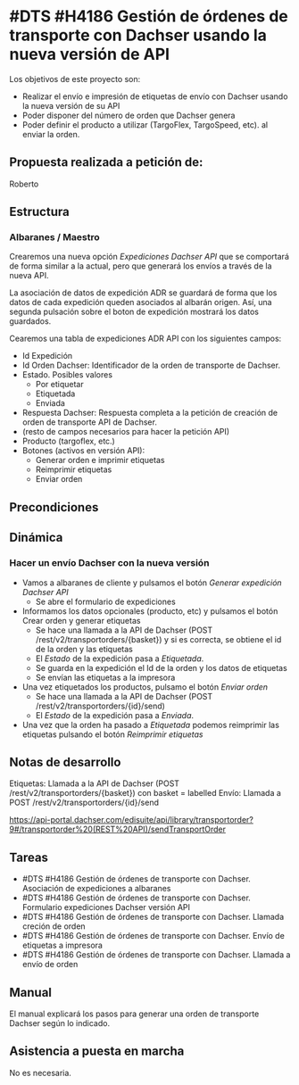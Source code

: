 # #DTS #H4186 Gestión de órdenes de transporte con Dachser usando la nueva versión de API
Los objetivos de este proyecto son:
+ Realizar el envío e impresión de etiquetas de envío con Dachser usando la nueva versión de su API
+ Poder disponer del número de orden que Dachser genera
+ Poder definir el producto a utilizar (TargoFlex, TargoSpeed, etc). al enviar la orden.

## Propuesta realizada a petición de:
Roberto

## Estructura

### Albaranes / Maestro

Crearemos una nueva opción _Expediciones Dachser API_ que se comportará de forma similar a la actual, pero que generará los envíos a través de la nueva API.

La asociación de datos de expedición ADR se guardará de forma que los datos de cada expedición queden asociados al albarán origen. Así, una segunda pulsación sobre el boton de expedición mostrará los datos guardados.

Cearemos una tabla de expediciones ADR API con los siguientes campos:

+ Id Expedición
+ Id Orden Dachser: Identificador de la orden de transporte de Dachser.
+ Estado. Posibles valores
    + Por etiquetar
    + Etiquetada
    + Enviada
+ Respuesta Dachser: Respuesta completa a la petición de creación de orden de transporte API de Dachser.
+ (resto de campos necesarios para hacer la petición API)
+ Producto (targoflex, etc.)
+ Botones (activos en versión API):
    + Generar orden e imprimir etiquetas
    + Reimprimir etiquetas
    + Enviar orden

## Precondiciones

## Dinámica

### Hacer un envío Dachser con la nueva versión

+ Vamos a albaranes de cliente y pulsamos el botón _Generar expedición Dachser API_
    + Se abre el formulario de expediciones
+ Informamos los datos opcionales (producto, etc) y pulsamos el botón Crear orden y generar etiquetas
    + Se hace una llamada a la API de Dachser (POST /rest/v2/transportorders/{basket}) y si es correcta, se obtiene el id de la orden y las etiquetas
    + El _Estado_ de la expedición pasa a _Etiquetada_.
    + Se guarda en la expedición el Id de la orden y los datos de etiquetas
    + Se envían las etiquetas a la impresora
+ Una vez etiquetados los productos, pulsamo el botón _Enviar orden_
    + Se hace una llamada a la API de Dachser (POST /rest/v2/transportorders/{id}/send)
    + El _Estado_ de la expedición pasa a _Enviada_.
+ Una vez que la orden ha pasado a _Etiquetada_ podemos reimprimir las etiquetas pulsando el botón _Reimprimir etiquetas_


## Notas de desarrollo
Etiquetas: Llamada a la API de Dachser (POST /rest/v2/transportorders/{basket}) con basket = labelled
Envío: Llamada a POST /rest/v2/transportorders/{id}/send

https://api-portal.dachser.com/edisuite/api/library/transportorder?9#/transportorder%20(REST%20API)/sendTransportOrder


## Tareas
* #DTS #H4186 Gestión de órdenes de transporte con Dachser. Asociación de expediciones a albaranes
* #DTS #H4186 Gestión de órdenes de transporte con Dachser. Formulario expediciones Dachser versión API
* #DTS #H4186 Gestión de órdenes de transporte con Dachser. Llamada creción de orden
* #DTS #H4186 Gestión de órdenes de transporte con Dachser. Envío de etiquetas a impresora
* #DTS #H4186 Gestión de órdenes de transporte con Dachser. Llamada a envío de orden


## Manual
El manual explicará los pasos para generar una orden de transporte Dachser según lo indicado.

## Asistencia a puesta en marcha
No es necesaria.